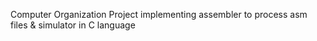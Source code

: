 Computer Organization Project implementing assembler to process asm files & simulator in C language
